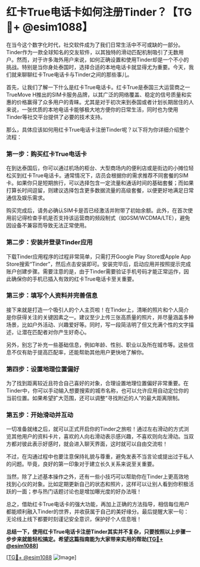# 红卡True电话卡如何注册Tinder？【TG💪+ @esim1088】

在当今这个数字化时代，社交软件成为了我们日常生活中不可或缺的一部分。Tinder作为一款全球知名的交友软件，以其独特的滑动匹配机制吸引了无数用户。然而，对于许多海外用户来说，如何正确设置和使用Tinder却是一个不小的挑战。特别是当你身处泰国时，选择合适的本地电话卡就显得尤为重要。今天，我们就来聊聊红卡True电话卡与Tinder之间的那些事儿。

首先，让我们了解一下什么是红卡True电话卡。红卡True是泰国三大运营商之一TrueMove H推出的SIM卡服务品牌，以其广泛的网络覆盖、稳定的信号质量和实惠的价格赢得了众多用户的青睐。尤其是对于初次来到泰国或者计划长期居住的人来说，一张优质的本地电话卡能够极大地方便你的日常生活，同时也为使用Tinder等社交平台提供了必要的技术支持。

那么，具体应该如何用红卡True电话卡注册Tinder呢？以下将为你详细介绍整个流程：

### 第一步：购买红卡True电话卡

在到达泰国后，你可以通过机场的柜台、大型商场内的便利店或是街边的小摊位轻松买到红卡True电话卡。通常情况下，店员会根据你的需求推荐不同套餐的SIM卡。如果你只是短期旅行，可以选择包含一定流量和通话时间的基础套餐；而如果打算长时间逗留，则建议选择包含更多数据流量的高级套餐，以便更好地满足日常通信及娱乐需求。

购买完成后，请务必确认SIM卡是否已经激活并附带了初始余额。此外，在首次使用前记得检查手机是否支持该运营商的频段制式（如GSM/WCDMA/LTE），避免因设备不兼容而导致无法正常使用。

### 第二步：安装并登录Tinder应用

下载Tinder应用程序的过程非常简单，只需打开Google Play Store或Apple App Store搜索“Tinder”，然后点击安装即可。安装完毕后，启动应用并按照提示完成账户创建步骤。需要注意的是，由于Tinder需要验证手机号码才能正常运作，因此确保你的手机已插入有效的红卡True电话卡至关重要。

### 第三步：填写个人资料并完善信息

接下来就是打造一个吸引人的个人主页啦！在Tinder上，清晰的照片和个人简介是你获得关注的关键因素之一。建议至少上传三张高质量的照片，并尽量涵盖多种场景，比如户外活动、兴趣爱好等。同时，写一段简洁明了但又充满个性的文字描述，让潜在匹配者对你产生好奇心。

另外，别忘了补充一些基础信息，例如年龄、性别、职业以及所在城市等。这些信息不仅有助于提高匹配率，还能帮助其他用户更快地了解你。

### 第四步：设置地理位置偏好

为了找到距离较近且符合自己喜好的对象，合理设置地理位置偏好非常重要。在Tinder中，你可以手动输入想要搜索的城市名称，也可以允许应用自动定位你的当前位置。如果希望扩大范围，还可以调整“寻找附近的人”的最大距离限制。

### 第五步：开始滑动并互动

一切准备就绪之后，就可以正式开启你的Tinder之旅啦！通过左右滑动的方式浏览其他用户的资料卡片，喜欢的人向右滑动表示感兴趣，不喜欢则向左滑动。当双方都对彼此表示好感时，就会进入聊天界面，这时就可以自由交流啦！

不过，在沟通过程中也要注意保持礼貌与尊重，避免发表不当言论或提出过于私人的问题。毕竟，良好的第一印象对于建立长久关系来说至关重要。

当然，除了上述基本操作之外，还有一些小技巧可以帮助你在Tinder上更高效地找到心仪的对象。比如定期更新自己的状态和照片，这样可以让别人看到你积极活跃的一面；参与热门话题讨论也是增加曝光度的好办法哦！

总之，借助红卡True电话卡的强大功能，再加上正确的方法指导，相信每位用户都能顺利融入Tinder的世界，并收获属于自己的美好缘分。最后提醒大家一句：无论线上线下都要时刻谨记安全意识，保护好个人信息哦！

**总结一下，使用红卡True电话卡注册Tinder其实并不复杂，只要按照以上步骤一步步来就能轻松搞定。希望这篇指南能为大家带来实用的帮助[[TG💪+ @esim1088](https://t.me/s/esim1088)]**

[[TG💪+ @esim1088](https://t.me/s/esim1088) ![Image](https://i.postimg.cc/4NQfJmqS/Snipaste-2025-05-13-00-14-12.png)]
